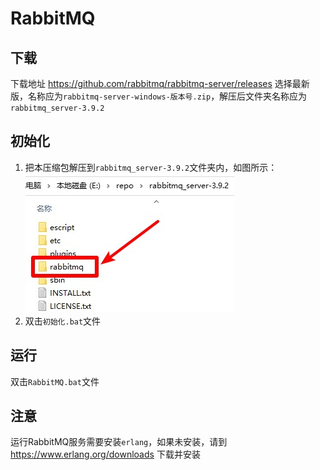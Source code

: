 # RabbitMQ

## 下载
下载地址 https://github.com/rabbitmq/rabbitmq-server/releases 选择最新版，名称应为`rabbitmq-server-windows-版本号.zip`，解压后文件夹名称应为`rabbitmq_server-3.9.2`

## 初始化
1. 把本压缩包解压到`rabbitmq_server-3.9.2`文件夹内，如图所示：  
![初始化示例](img/初始化示例.jpg)
1. 双击`初始化.bat`文件

## 运行
双击`RabbitMQ.bat`文件

## 注意
运行RabbitMQ服务需要安装`erlang`，如果未安装，请到 https://www.erlang.org/downloads 下载并安装
